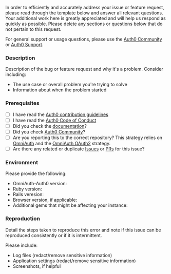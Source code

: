 In order to efficiently and accurately address your issue or feature request, please read through the template below and answer all relevant questions. Your additional work here is greatly appreciated and will help us respond as quickly as possible. Please delete any sections or questions below that do not pertain to this request.

For general support or usage questions, please use the [Auth0 Community](https://community.auth0.com/) or [Auth0 Support](https://support.auth0.com.).

### Description

Description of the bug or feature request and why it's a problem. Consider including:

- The use case or overall problem you're trying to solve
- Information about when the problem started

### Prerequisites

* [ ] I have read the [Auth0 contribution guidelines](https://github.com/auth0/open-source-template/blob/master/GENERAL-CONTRIBUTING.md)
* [ ] I have read the [Auth0 Code of Conduct](https://github.com/auth0/open-source-template/blob/master/CODE-OF-CONDUCT.md)
* [ ] Did you check the [documentation](https://auth0.com/docs/quickstart/webapp/rails)?
* [ ] Did you check [Auth0 Community](https://community.auth0.com/tags/rails)?
* [ ] Are you reporting this to the correct repository? This strategy relies on [OmniAuth](https://github.com/omniauth/omniauth) and the [OmniAuth OAuth2](https://github.com/omniauth/omniauth-oauth2) strategy. 
* [ ] Are there any related or duplicate [Issues](https://github.com/auth0/omniauth-auth0/issues) or [PRs](https://github.com/auth0/omniauth-auth0/pulls) for this issue?

### Environment

Please provide the following:

* OmniAuth-Auth0 version:
* Ruby version:
* Rails veresion:
* Browser version, if applicable:
* Additional gems that might be affecting your instance:

### Reproduction

Detail the steps taken to reproduce this error and note if this issue can be reproduced consistently or if it is intermittent.

Please include:

- Log files (redact/remove sensitive information)
- Application settings (redact/remove sensitive information)
- Screenshots, if helpful
